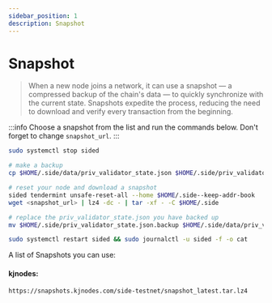 ```yaml
---
sidebar_position: 1
description: Snapshot
---
```


# Snapshot

> When a new node joins a network, it can use a snapshot — a compressed backup of the chain's data — to quickly synchronize with the current state. Snapshots expedite the process, reducing the need to download and verify every transaction from the beginning.

:::info
Choose a snapshot from the list and run the commands below. Don't forget to change `snapshot_url`.
:::

```bash
sudo systemctl stop sided

# make a backup
cp $HOME/.side/data/priv_validator_state.json $HOME/.side/priv_validator_state.json.backup 

# reset your node and download a snapshot
sided tendermint unsafe-reset-all --home $HOME/.side--keep-addr-book 
wget <snapshot_url> | lz4 -dc - | tar -xf - -C $HOME/.side

# replace the priv_validator_state.json you have backed up
mv $HOME/.side/priv_validator_state.json.backup $HOME/.side/data/priv_validator_state.json 

sudo systemctl restart sided && sudo journalctl -u sided -f -o cat
```

A list of Snapshots you can use:

#### kjnodes:
```bash
https://snapshots.kjnodes.com/side-testnet/snapshot_latest.tar.lz4
```
